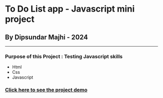 # To Do List app - Javascript mini project

## By Dipsundar Majhi - 2024

---

### Purpose of this Project : Testing Javascript skills

- Html
- Css
- Javascript

### [Click here to see the project demo](https://dipsundar.github.io/javascript-mini-project-2-todo-list-app/)
